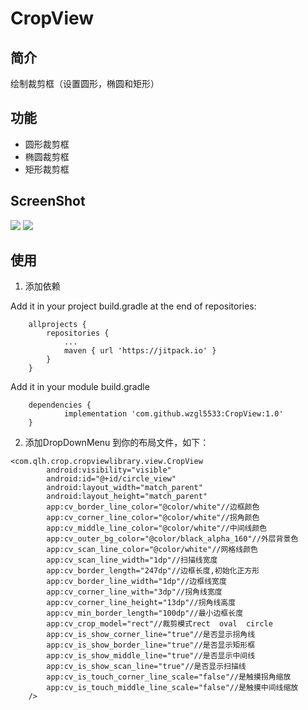 # CropView

## 简介
绘制裁剪框（设置圆形，椭圆和矩形）

## 功能
* 圆形裁剪框
* 椭圆裁剪框
* 矩形裁剪框

## ScreenShot
![](https://github.com/wzgl5533/CropView/blob/master/screenshot/1.gif)
![](https://github.com/wzgl5533/CropView/blob/master/screenshot/2.gif)

## 使用
1. 添加依赖

Add it in your project build.gradle at the end of repositories:
```
	allprojects {
		repositories {
			...
			maven { url 'https://jitpack.io' }
		}
	}
```
Add it in your module build.gradle
```
	dependencies {
	        implementation 'com.github.wzgl5533:CropView:1.0'
	}
```
2. 添加DropDownMenu 到你的布局文件，如下：
```
<com.qlh.crop.cropviewlibrary.view.CropView
        android:visibility="visible"
        android:id="@+id/circle_view"
        android:layout_width="match_parent"
        android:layout_height="match_parent"
        app:cv_border_line_color="@color/white"//边框颜色
        app:cv_corner_line_color="@color/white"//拐角颜色
        app:cv_middle_line_color="@color/white"//中间线颜色
        app:cv_outer_bg_color="@color/black_alpha_160"//外层背景色
        app:cv_scan_line_color="@color/white"//网格线颜色
        app:cv_scan_line_width="1dp"//扫描线宽度
        app:cv_border_length="247dp"//边框长度,初始化正方形
        app:cv_border_line_width="1dp"//边框线宽度
        app:cv_corner_line_with="3dp"//拐角线宽度
        app:cv_corner_line_height="13dp"//拐角线高度
        app:cv_min_border_length="100dp"//最小边框长度
        app:cv_crop_model="rect"//裁剪模式rect  oval  circle
        app:cv_is_show_corner_line="true"//是否显示拐角线
        app:cv_is_show_border_line="true"//是否显示矩形框
        app:cv_is_show_middle_line="true"//是否显示中间线
        app:cv_is_show_scan_line="true"//是否显示扫描线
        app:cv_is_touch_corner_line_scale="false"//是触摸拐角缩放
        app:cv_is_touch_middle_line_scale="false"//是触摸中间线缩放
	/>
```
